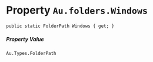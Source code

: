 # Property `Au.folders.Windows`

```
public static FolderPath Windows { get; }
```

##### Property Value

`Au.Types.FolderPath`